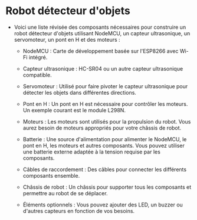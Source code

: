 # Robot détecteur d'objets
- Voici une liste révisée des composants nécessaires pour construire un robot détecteur d'objets utilisant NodeMCU, un capteur ultrasonique, un servomoteur, un pont en H et des moteurs :

    + NodeMCU : Carte de développement basée sur l'ESP8266 avec Wi-Fi intégré.

    + Capteur ultrasonique : HC-SR04 ou un autre capteur ultrasonique compatible.

    + Servomoteur : Utilisé pour faire pivoter le capteur ultrasonique pour détecter les objets dans différentes directions.

    + Pont en H : Un pont en H est nécessaire pour contrôler les moteurs. Un exemple courant est le module L298N.

    + Moteurs : Les moteurs sont utilisés pour la propulsion du robot. Vous aurez besoin de moteurs appropriés pour votre châssis de robot.

    + Batterie : Une source d'alimentation pour alimenter le NodeMCU, le pont en H, les moteurs et autres composants. Vous pouvez utiliser une batterie externe adaptée à la tension requise par les composants.

    + Câbles de raccordement : Des câbles pour connecter les différents composants ensemble.

    + Châssis de robot : Un châssis pour supporter tous les composants et permettre au robot de se déplacer.

    + Éléments optionnels : Vous pouvez ajouter des LED, un buzzer ou d'autres capteurs en fonction de vos besoins.